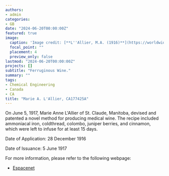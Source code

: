 ```yaml
---
authors:
- admin
categories:
- GB
date: "2024-06-20T00:00:00Z"
featured: true
image:
  caption: 'Image credit: [**L''Allier, M.A. (1916)**](https://worldwide.espacenet.com/patent/search/family/045297078/publication/CA177425A?q=pn%3DCA177425A)'
  focal_point: ""
  placement: 4
  preview_only: false
lastmod: "2024-06-20T00:00:00Z"
projects: []
subtitle: "Ferruginous Wine."
summary: ""
tags:
- Chemical Engineering
- Canada 
- CA
title: "Marie A. L'Allier, CA177425A"
---
```

On June 5, 1917, Marie Anne L'Allier of St. Claude, Manitoba, devised and patented a novel method for producing medical wine. The recipe included ammoniacal iron, coldthread, colombo, juniper berries, and cinnamon, which were left to infuse for at least 15 days.

Date of Application: 28 December 1916

Date of Issuance: 5 June 1917

For more information, please refer to the following webpage: 

- [Espacenet](https://worldwide.espacenet.com/patent/search/family/045297078/publication/CA177425A?q=pn%3DCA177425A)